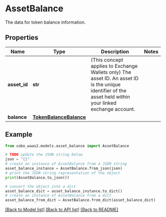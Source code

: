# AssetBalance

The data for token balance information.

## Properties

Name | Type | Description | Notes
------------ | ------------- | ------------- | -------------
**asset_id** | **str** | (This concept applies to Exchange Wallets only) The asset ID. An asset ID is the unique identifier of the asset held within your linked exchange account. | 
**balance** | [**TokenBalanceBalance**](TokenBalanceBalance.md) |  | 

## Example

```python
from cobo_waas2.models.asset_balance import AssetBalance

# TODO update the JSON string below
json = "{}"
# create an instance of AssetBalance from a JSON string
asset_balance_instance = AssetBalance.from_json(json)
# print the JSON string representation of the object
print(AssetBalance.to_json())

# convert the object into a dict
asset_balance_dict = asset_balance_instance.to_dict()
# create an instance of AssetBalance from a dict
asset_balance_from_dict = AssetBalance.from_dict(asset_balance_dict)
```
[[Back to Model list]](../README.md#documentation-for-models) [[Back to API list]](../README.md#documentation-for-api-endpoints) [[Back to README]](../README.md)


